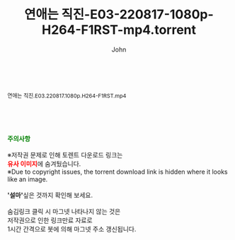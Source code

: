 ﻿---
layout: post
title:  "연애는 직진-E03-220817-1080p-H264-F1RST-mp4.torrent"
author: John
categories: [ 방송/음악 ]
tags: [  ]
image:  
description: "연애는 직진-E03-220817-1080p-H264-F1RST-mp4 torrent 정보 공유"
toc: true
toc_sticky: true
---

<br>
<div class="view-img">
<a class="view_image" href="http://torrentmobile61.com/bbs/view_image.php?fn=%2Fdata%2Ffile%2Fmusic%2F469716874_lGijCMDF_f5704ee644aa009ac0a47e20d2280cd478619226.jpg" target="_blank"><img alt="" class="img-tag" content="http://torrentmobile61.com/data/file/music/469716874_lGijCMDF_f5704ee644aa009ac0a47e20d2280cd478619226.jpg" itemprop="image" src="http://torrentmobile61.com/data/file/music/thumb-469716874_lGijCMDF_f5704ee644aa009ac0a47e20d2280cd478619226_835x2212.jpg"/></a></div><div class="view-content" itemprop="description">
<p><span style="font-size:12px;">연애는 직진.E03.220817.1080p.H264-F1RST.mp4</span> </p> </div>
    
<br><br><br>
<p data-ke-size="size16"><b><span style="color: green;">주의사항</span></b><br /><br />※저작권 문제로 인해 토렌트 다운로드 링크는<br /><b><span style="color: red;">유사 이미지</span></b>에 숨겨뒀습니다.<br />※Due to copyright issues, the torrent download link is hidden where it looks like an image.<br /><br /><b>'설마'</b>싶은 것까지 확인해 보세요.<br /><br />숨김링크 클릭 시 마그넷 나타나지 않는 것은<br />저작권으로 인한 링크만료 자료로<br />1시간 간격으로 봇에 의해 마그넷 주소 갱신됩니다.</p>
